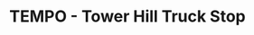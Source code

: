 ---
title: "TEMPO - Tower Hill Truck Stop"
url: /ignace/tempo-tower-hill-truck-stop/
shop: Lebensmittel
---